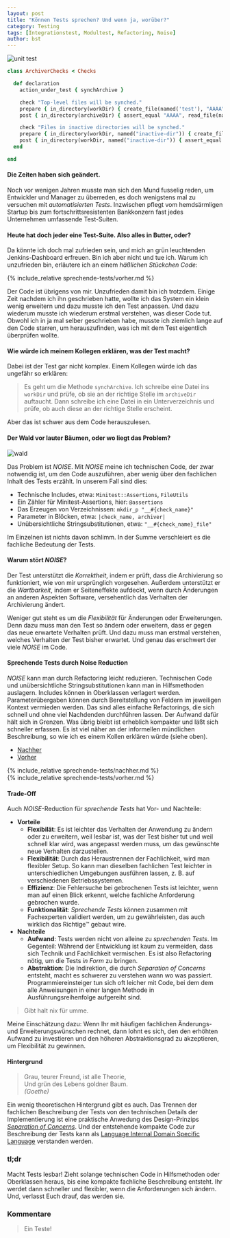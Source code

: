 ```yaml
---
layout: post
title: "Können Tests sprechen? Und wenn ja, worüber?"
category: Testing
tags: [Integrationstest, Modultest, Refactoring, Noise]
author: bst
---
```


![unit test](/assets/sprechende-tests/unit-test.png)


```ruby
class ArchiverChecks < Checks

  def declaration
    action_under_test { synchArchive }

    check "Top-level files will be synched."
    prepare { in_directory(workDir) { create_file(named('test'), "AAAA") } }
    post { in_directory(archiveDir) { assert_equal "AAAA", read_file(named('test')) } }

    check "Files in inactive directories will be synched."
    prepare { in_directory(workDir, named("inactive-dir")) { create_file(named(), "BBBB") } }
    post { in_directory(workDir, named("inactive-dir")) { assert_equal "BBBB", read_file(named()) } }
  end

end
```

#### Die Zeiten haben sich geändert.

Noch vor wenigen Jahren musste man sich den Mund fusselig reden, um Entwickler und Manager zu überreden, es doch wenigstens mal zu versuchen mit *automatisierten Tests*.
Inzwischen pflegt vom hemdsärmligen Startup bis zum fortschrittsresistenten Bankkonzern fast jedes Unternehmen umfassende Test-Suiten.

#### Heute hat doch jeder eine Test-Suite. Also alles in Butter, oder?

Da könnte ich doch mal zufrieden sein, und mich an grün leuchtenden Jenkins-Dashboard erfreuen.
Bin ich aber nicht und tue ich.
Warum ich unzufrieden bin, erläutere ich an einem *häßlichen Stückchen Code*:

{% include_relative sprechende-tests/vorher.md %}

Der Code ist übrigens von mir.
Unzufrieden damit bin ich trotzdem.
Einige Zeit nachdem ich ihn geschrieben hatte, wollte ich das System ein klein wenig erweitern und dazu musste ich den Test anpassen.
Und dazu wiederum musste ich wiederum erstmal verstehen, was dieser Code tut.
Obwohl ich in ja mal selber geschrieben habe, musste ich ziemlich lange auf den Code starren, um herauszufinden, was ich mit dem Test eigentlich überprüfen wollte.

#### Wie würde ich meinem Kollegen erklären, was der Test macht?

Dabei ist der Test gar nicht komplex.
Einem Kollegen würde ich das ungefähr so erklären:

> Es geht um die Methode `synchArchive`.
> Ich schreibe eine Datei ins `workDir` und prüfe, ob sie an der richtige Stelle im `archiveDir` auftaucht.
> Dann schreibe ich eine Datei in ein Unterverzeichnis und prüfe, ob auch diese an der richtige Stelle erscheint.

Aber das ist schwer aus dem Code herauszulesen.

#### Der Wald vor lauter Bäumen, oder wo liegt das Problem?

![wald](/assets/sprechende-tests/wald.png)

Das Problem ist *NOISE*. Mit *NOISE* meine ich technischen Code, der zwar notwendig ist, um den Code auszuführen, aber wenig über den fachlichen Inhalt des Tests erzählt. In unserem Fall sind dies:

 * Technische Includes, etwa: `Minitest::Assertions`, `FileUtils`
 * Ein Zähler für Minitest-Assertions, hier: `@assertions`
 * Das Erzeugen von Verzeichnissen: `mkdir_p "__#{check_name}"`
 * Parameter in Blöcken, etwa: `|check_name, archiver|`
 * Unübersichtliche Stringsubstitutionen, etwa: `"__#{check_name}_file"`

Im Einzelnen ist nichts davon schlimm. In der Summe verschleiert es die fachliche Bedeutung der Tests.

#### Warum stört *NOISE*?

Der Test unterstützt die *Korrektheit*, indem er prüft, dass die Archivierung so funktioniert, wie von mir ursprünglich vorgesehen.
Außerdem unterstützt er die *Wartbarkeit*, indem er Seiteneffekte aufdeckt, wenn durch Änderungen an anderen Aspekten Software, versehentlich das Verhalten der Archivierung ändert.

Weniger gut steht es um die *Flexibilität* für Änderungen oder Erweiterungen.
Denn dazu muss man den Test so ändern oder erweitern, dass er gegen das neue erwartete Verhalten prüft.
Und dazu muss man erstmal verstehen, welches Verhalten der Test bisher erwartet.
Und genau das erschwert der viele *NOISE* im Code.

#### Sprechende Tests durch Noise Reduction

*NOISE* kann man durch Refactoring leicht reduzieren. Technischen Code und unübersichtliche Stringsubstitutionen kann man in Hilfsmethoden auslagern.
Includes können in Oberklassen verlagert werden. Parameterübergaben können durch Bereitstellung von Feldern im jeweiligen Kontext vermieden werden.
Das sind alles einfache Refactorings, die sich schnell  und ohne viel Nachdenden durchführen lassen.
Der Aufwand dafür hält sich in Grenzen.
Was übrig bleibt ist erheblich kompakter und läßt sich schneller erfassen.
Es ist viel näher an der informellen mündlichen Beschreibung, so wie ich es einem Kollen erklären würde (siehe oben).

<ul id = "myTab" class = "nav nav-tabs">
  <li class="active"><a href = "#nachher" data-toggle = "tab">Nachher</a></li>
  <li><a href = "#vorher" data-toggle = "tab">Vorher</a></li>
</ul>

<div id = "myTabContent" class = "tab-content">

  <div class = "tab-pane fade in active" id = "nachher" style="max-height: 350px;overflow-y:scroll;">
  {% include_relative sprechende-tests/nachher.md %}
  </div>

  <div class = "tab-pane fade" id = "vorher" style="max-height: 350px;overflow-y:scroll;" >
    {% include_relative sprechende-tests/vorher.md %}
  </div>

</div>

#### Trade-Off

Auch *NOISE*-Reduction für *sprechende Tests* hat Vor- und Nachteile:

 * **Vorteile**
   * **Flexibilät**: Es ist leichter das Verhalten der Anwendung zu ändern oder zu erweitern, weil lesbar ist, was der Test bisher tut und weil schnell klar wird, was angepasst werden muss, um das gewünschte neue Verhalten darzustellen.
   * **Flexibilität**: Durch das Heraustrennen der Fachlichkeit, wird man flexibler Setup. So kann man dieselben fachlichen Test leichter in unterschiedlichen Umgebungen ausführen lassen, z. B. auf verschiedenen Betriebssystemen.
   * **Effizienz**: Die Fehlersuche bei gebrochenen Tests ist leichter, wenn man auf einen Blick erkennt, welche fachliche Anforderung gebrochen wurde.
   * **Funktionalität**: *Sprechende Tests* können zusammen mit Fachexperten validiert werden, um zu gewährleisten, das auch wirklich das Richtige™ gebaut wire.
 * **Nachteile**
   * **Aufwand**: Tests werden nicht von alleine zu *sprechenden Tests*. Im Gegenteil: Während der Entwicklung ist kaum zu vermeiden, dass sich Technik und Fachlichkeit vermischen. Es ist also Refactoring nötig, um die Tests *in Form* zu bringen.
   * **Abstraktion**: Die Indirektion, die durch *Separation of Concerns* entsteht, macht es schwerer zu verstehen wann wo was passiert. Programmiereinsteiger tun sich oft leicher mit Code, bei dem dem alle Anweisungen in einer langen Methode in Ausführungsreihenfolge aufgereiht sind.

> Gibt halt nix für umme.

Meine Einschätzung dazu: Wenn Ihr mit häufigen fachlichen Änderungs- und Erweiterungswünschen rechnet, dann lohnt es sich, den den erhöhten Aufwand zu investieren und den höheren Abstraktionsgrad zu akzeptieren, um Flexibilität zu gewinnen.

#### Hintergrund

> Grau, teurer Freund, ist alle Theorie,<BR/>
> Und grün des Lebens goldner Baum.<BR/>
> *(Goethe)*

Ein wenig theoretischen Hintergrund gibt es auch. Das Trennen der fachlichen Beschreibung der Tests von den technischen Details der Implementierung ist eine praktische Anwedung des Design-Prinzips [*Separation of Concerns*](https://en.wikipedia.org/wiki/Separation_of_concerns). Und der entstehende kompakte Code zur Beschreibung der Tests kann als [Language Internal Domain Specific Language](http://martinfowler.com/bliki/InternalDslStyle.html) verstanden werden.

### tl;dr

Macht Tests lesbar!
Zieht solange technischen Code in Hilfsmethoden oder Oberklassen heraus, bis eine kompakte fachliche Beschreibung entsteht.
Ihr werdet dann schneller und flexibler, wenn die Anforderungen sich ändern. Und, verlasst Euch drauf, das werden sie.

### Kommentare

> Ein Teste!
